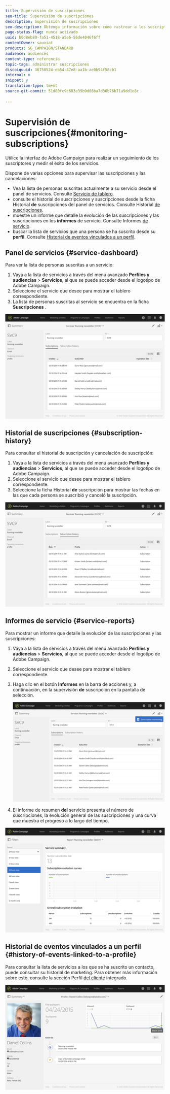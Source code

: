 ```yaml
---
title: Supervisión de suscripciones
seo-title: Supervisión de suscripciones
description: Supervisión de suscripciones
seo-description: Obtenga información sobre cómo rastrear a los suscriptores y medir el éxito de los servicios mediante tableros e informes.
page-status-flag: nunca activado
uuid: b0d8eb80-fa51-4518-a5e6-56de4046f6ff
contentOwner: sauviat
products: SG_CAMPAIGN/STANDARD
audience: audiences
content-type: referencia
topic-tags: administrar suscripciones
discoiquuid: 36750524-eb54-47e8-aa1b-ae0b94f58cb1
internal: n
snippet: y
translation-type: tm+mt
source-git-commit: 51d80fc9c683e39b9d08ba7d36b76b71a9dd1e8c

---
```



# Supervisión de suscripciones{#monitoring-subscriptions}

Utilice la interfaz de Adobe Campaign para realizar un seguimiento de los suscriptores y medir el éxito de los servicios.

Dispone de varias opciones para supervisar las suscripciones y las cancelaciones:

* Vea la lista de personas suscritas actualmente a su servicio desde el panel de servicios. Consulte [Servicio de tablero](#service-dashboard).
* consulte el historial de suscripciones y suscripciones desde la ficha Historial **de** suscripciones del panel de servicios. Consulte Historial [de suscripciones](#subscription-history).
* muestre un informe que detalle la evolución de las suscripciones y las suscripciones en los **informes** de servicio. Consulte Informes [de servicio](#service-reports).
* buscar la lista de servicios que una persona se ha suscrito desde su **perfil**. Consulte [Historial de eventos vinculados a un perfil](#history-of-events-linked-to-a-profile).

## Panel de servicios {#service-dashboard}

Para ver la lista de personas suscritas a un servicio:

1. Vaya a la lista de servicios a través del menú avanzado **Perfiles y audiencias** &gt; **Servicios**, al que se puede acceder desde el logotipo de Adobe Campaign.
1. Seleccione el servicio que desee para mostrar el tablero correspondiente.
1. La lista de personas suscritas al servicio se encuentra en la ficha **Suscripciones** .

![](assets/lp_monitoring_subscriptions_1.png)

## Historial de suscripciones {#subscription-history}

Para consultar el historial de suscripción y cancelación de suscripción:

1. Vaya a la lista de servicios a través del menú avanzado **Perfiles y audiencias** &gt; **Servicios**, al que se puede acceder desde el logotipo de Adobe Campaign.
1. Seleccione el servicio que desee para mostrar el tablero correspondiente.
1. Seleccione la ficha Historial **de** suscripción para mostrar las fechas en las que cada persona se suscribió y canceló la suscripción.

![](assets/lp_monitoring_subscriptions_2.png)

## Informes de servicio {#service-reports}

Para mostrar un informe que detalle la evolución de las suscripciones y las suscripciones:

1. Vaya a la lista de servicios a través del menú avanzado **Perfiles y audiencias** &gt; **Servicios**, al que se puede acceder desde el logotipo de Adobe Campaign.
1. Seleccione el servicio que desee para mostrar el tablero correspondiente.
1. Haga clic en el botón **Informes** en la barra de acciones y, a continuación, en la supervisión **de** suscripción en la pantalla de selección.

   ![](assets/lp_monitoring_subscriptions_3.png)

1. El informe de resumen **del** servicio presenta el número de suscripciones, la evolución general de las suscripciones y una curva que muestra el progreso a lo largo del tiempo.

![](assets/lp_monitoring_subscriptions_4.png)

## Historial de eventos vinculados a un perfil {#history-of-events-linked-to-a-profile}

Para consultar la lista de servicios a los que se ha suscrito un contacto, puede consultar su historial de marketing. Para obtener más información sobre esto, consulte la sección Perfil [del cliente](../../audiences/using/integrated-customer-profile.md) integrado.

![](assets/lp_monitoring_subscriptions_5.png)

